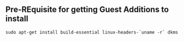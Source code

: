 ## Pre-REquisite for getting Guest Additions to install
    sudo apt-get install build-essential linux-headers-`uname -r` dkms
